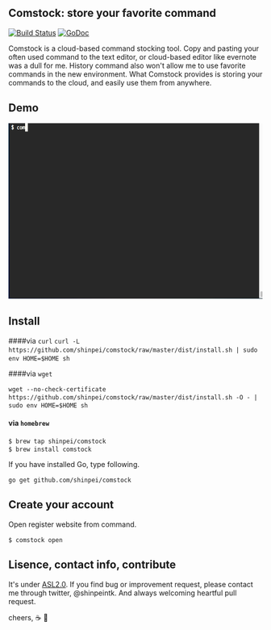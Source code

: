 ## Comstock: store your favorite command

[![Build Status](https://drone.io/github.com/shinpei/comstock/status.png)](https://drone.io/github.com/shinpei/comstock/latest)
[![GoDoc](https://godoc.org/github.com/shinpei/comstock?status.png)](https://godoc.org/github.com/shinpei/comstock)

Comstock is a cloud-based command stocking tool. Copy and pasting your often used command to the text editor, or cloud-based editor like evernote was a dull for me. History command also won't allow me to use favorite commands in the new environment. What Comstock provides is storing your commands to the cloud, and easily use them from anywhere. 

## Demo
![](https://github.com/shinpei/comstock/blob/master/comstock-demo.gif)

## Install

####via `curl`
`
curl -L https://github.com/shinpei/comstock/raw/master/dist/install.sh | sudo env HOME=$HOME sh
`

####via `wget`
```
wget --no-check-certificate https://github.com/shinpei/comstock/raw/master/dist/install.sh -O - | sudo env HOME=$HOME sh
```

#### via `homebrew`
```
$ brew tap shinpei/comstock
$ brew install comstock
```

If you have installed Go, type following.
```
go get github.com/shinpei/comstock
```
## Create your account
Open register website from command.
```
$ comstock open
```

## Lisence, contact info, contribute
It's under [ASL2.0](http://www.apache.org/licenses/LICENSE-2.0). If you find bug or improvement request, please contact me through twitter, @shinpeintk. And always welcoming heartful pull request.

cheers, :coffee: :moyai:





